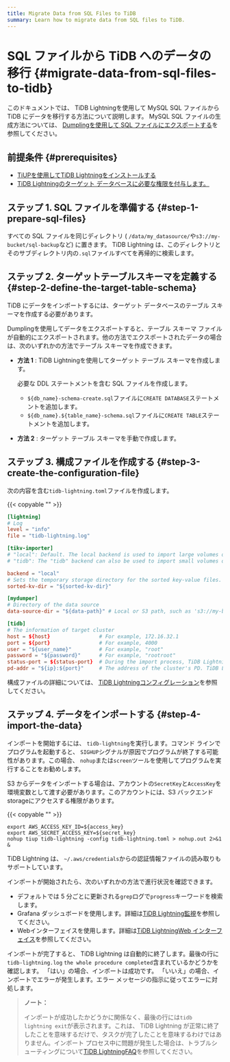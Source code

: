 ```yaml
---
title: Migrate Data from SQL Files to TiDB
summary: Learn how to migrate data from SQL files to TiDB.
---
```


# SQL ファイルから TiDB へのデータの移行 {#migrate-data-from-sql-files-to-tidb}

このドキュメントでは、 TiDB Lightningを使用して MySQL SQL ファイルから TiDB にデータを移行する方法について説明します。 MySQL SQL ファイルの生成方法については、 [Dumplingを使用して SQL ファイルにエクスポートする](/dumpling-overview.md#export-to-sql-files)を参照してください。

## 前提条件 {#prerequisites}

-   [TiUPを使用してTiDB Lightningをインストールする](/migration-tools.md)
-   [TiDB Lightningのターゲット データベースに必要な権限を付与します。](/tidb-lightning/tidb-lightning-faq.md#what-are-the-privilege-requirements-for-the-target-database)

## ステップ 1. SQL ファイルを準備する {#step-1-prepare-sql-files}

すべての SQL ファイルを同じディレクトリ ( `/data/my_datasource/`や`s3://my-bucket/sql-backup`など) に置きます。 TiDB Lightning は、このディレクトリとそのサブディレクトリ内の`.sql`ファイルすべてを再帰的に検索します。

## ステップ 2. ターゲットテーブルスキーマを定義する {#step-2-define-the-target-table-schema}

TiDB にデータをインポートするには、ターゲット データベースのテーブル スキーマを作成する必要があります。

Dumplingを使用してデータをエクスポートすると、テーブル スキーマ ファイルが自動的にエクスポートされます。他の方法でエクスポートされたデータの場合は、次のいずれかの方法でテーブル スキーマを作成できます。

-   **方法 1** : TiDB Lightningを使用してターゲット テーブル スキーマを作成します。

    必要な DDL ステートメントを含む SQL ファイルを作成します。

    -   `${db_name}-schema-create.sql`ファイルに`CREATE DATABASE`ステートメントを追加します。
    -   `${db_name}.${table_name}-schema.sql`ファイルに`CREATE TABLE`ステートメントを追加します。

-   **方法 2** : ターゲット テーブル スキーマを手動で作成します。

## ステップ 3. 構成ファイルを作成する {#step-3-create-the-configuration-file}

次の内容を含む`tidb-lightning.toml`ファイルを作成します。

{{< copyable "" >}}

```toml
[lightning]
# Log
level = "info"
file = "tidb-lightning.log"

[tikv-importer]
# "local": Default. The local backend is used to import large volumes of data (around or more than 1 TiB). During the import, the target TiDB cluster cannot provide any service.
# "tidb": The "tidb" backend can also be used to import small volumes of data (less than 1 TiB). During the import, the target TiDB cluster can provide service normally. For the information about backend mode, refer to https://docs.pingcap.com/tidb/stable/tidb-lightning-backends.

backend = "local"
# Sets the temporary storage directory for the sorted key-value files. The directory must be empty, and the storage space must be greater than the size of the dataset to be imported. For better import performance, it is recommended to use a directory different from `data-source-dir` and use flash storage and exclusive I/O for the directory.
sorted-kv-dir = "${sorted-kv-dir}"

[mydumper]
# Directory of the data source
data-source-dir = "${data-path}" # Local or S3 path, such as 's3://my-bucket/sql-backup'

[tidb]
# The information of target cluster
host = ${host}                # For example, 172.16.32.1
port = ${port}                # For example, 4000
user = "${user_name}"         # For example, "root"
password = "${password}"      # For example, "rootroot"
status-port = ${status-port}  # During the import process, TiDB Lightning needs to obtain table schema information from the "Status Port" of TiDB, such as 10080.
pd-addr = "${ip}:${port}"     # The address of the cluster's PD. TiDB Lightning obtains some information through PD, such as 172.16.31.3:2379. When backend = "local", you must correctly specify status-port and pd-addr. Otherwise, the import will encounter errors.
```

構成ファイルの詳細については、 [TiDB Lightningコンフィグレーション](/tidb-lightning/tidb-lightning-configuration.md)を参照してください。

## ステップ 4. データをインポートする {#step-4-import-the-data}

インポートを開始するには、 `tidb-lightning`を実行します。コマンド ラインでプログラムを起動すると、 `SIGHUP`シグナルが原因でプログラムが終了する可能性があります。この場合、 `nohup`または`screen`ツールを使用してプログラムを実行することをお勧めします。

S3 からデータをインポートする場合は、アカウントの`SecretKey`と`AccessKey`を環境変数として渡す必要があります。このアカウントには、S3 バックエンドstorageにアクセスする権限があります。

{{< copyable "" >}}

```shell
export AWS_ACCESS_KEY_ID=${access_key}
export AWS_SECRET_ACCESS_KEY=${secret_key}
nohup tiup tidb-lightning -config tidb-lightning.toml > nohup.out 2>&1 &
```

TiDB Lightning は、 `~/.aws/credentials`からの認証情報ファイルの読み取りもサポートしています。

インポートが開始されたら、次のいずれかの方法で進行状況を確認できます。

-   デフォルトでは 5 分ごとに更新される`grep`ログで`progress`キーワードを検索します。
-   Grafana ダッシュボードを使用します。詳細は[TiDB Lightning監視](/tidb-lightning/monitor-tidb-lightning.md)を参照してください。
-   Webインターフェイスを使用します。詳細は[TiDB LightningWeb インターフェイス](/tidb-lightning/tidb-lightning-web-interface.md)を参照してください。

インポートが完了すると、 TiDB Lightning は自動的に終了します。最後の行に`tidb-lightning.log` `the whole procedure completed`含まれているかどうかを確認します。 「はい」の場合、インポートは成功です。 「いいえ」の場合、インポートでエラーが発生します。エラー メッセージの指示に従ってエラーに対処します。

> **ノート：**
>
> インポートが成功したかどうかに関係なく、最後の行には`tidb lightning exit`が表示されます。これは、 TiDB Lightning が正常に終了したことを意味するだけで、タスクが完了したことを意味するわけではありません。インポート プロセス中に問題が発生した場合は、トラブルシューティングについて[TiDB LightningFAQ](/tidb-lightning/tidb-lightning-faq.md)を参照してください。

